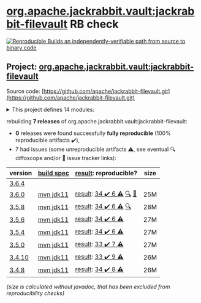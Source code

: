 [org.apache.jackrabbit.vault:jackrabbit-filevault](https://search.maven.org/artifact/org.apache.jackrabbit.vault/jackrabbit-filevault/) RB check
=======

[![Reproducible Builds](https://reproducible-builds.org/images/logos/rb.svg) an independently-verifiable path from source to binary code](https://reproducible-builds.org/)

## Project: [org.apache.jackrabbit.vault:jackrabbit-filevault](https://search.maven.org/artifact/org.apache.jackrabbit.vault/jackrabbit-filevault/)

Source code: [https://github.com/apache/jackrabbit-filevault.git](https://github.com/apache/jackrabbit-filevault.git)

<details><summary>This project defines 14 modules:</summary>

* [org.apache.jackrabbit.vault:jackrabbit-filevault](https://search.maven.org/artifact/org.apache.jackrabbit.vault/jackrabbit-filevault/)
* [org.apache.jackrabbit.vault:org.apache.jackrabbit.vault](https://search.maven.org/artifact/org.apache.jackrabbit.vault/org.apache.jackrabbit.vault/)
* [org.apache.jackrabbit.vault:org.apache.jackrabbit.vault.rcp](https://search.maven.org/artifact/org.apache.jackrabbit.vault/org.apache.jackrabbit.vault.rcp/)
* [org.apache.jackrabbit.vault:org.apache.jackrabbit.vault.target-osgi-environment](https://search.maven.org/artifact/org.apache.jackrabbit.vault/org.apache.jackrabbit.vault.target-osgi-environment/)
* [org.apache.jackrabbit.vault:parent](https://search.maven.org/artifact/org.apache.jackrabbit.vault/parent/)
* [org.apache.jackrabbit.vault:vault-cli](https://search.maven.org/artifact/org.apache.jackrabbit.vault/vault-cli/)
* [org.apache.jackrabbit.vault:vault-davex](https://search.maven.org/artifact/org.apache.jackrabbit.vault/vault-davex/)
* [org.apache.jackrabbit.vault:vault-diff](https://search.maven.org/artifact/org.apache.jackrabbit.vault/vault-diff/)
* [org.apache.jackrabbit.vault:vault-doc](https://search.maven.org/artifact/org.apache.jackrabbit.vault/vault-doc/)
* [org.apache.jackrabbit.vault:vault-hook-example](https://search.maven.org/artifact/org.apache.jackrabbit.vault/vault-hook-example/)
* [org.apache.jackrabbit.vault:vault-hook-externalclass-test](https://search.maven.org/artifact/org.apache.jackrabbit.vault/vault-hook-externalclass-test/)
* [org.apache.jackrabbit.vault:vault-sync](https://search.maven.org/artifact/org.apache.jackrabbit.vault/vault-sync/)
* [org.apache.jackrabbit.vault:vault-validation](https://search.maven.org/artifact/org.apache.jackrabbit.vault/vault-validation/)
* [org.apache.jackrabbit.vault:vault-vlt](https://search.maven.org/artifact/org.apache.jackrabbit.vault/vault-vlt/)
</details>

rebuilding **7 releases** of org.apache.jackrabbit.vault:jackrabbit-filevault:
- **0** releases were found successfully **fully reproducible** (100% reproducible artifacts :heavy_check_mark:),
- 7 had issues (some unreproducible artifacts :warning:, see eventual :mag: diffoscope and/or :memo: issue tracker links):

| version | [build spec](/BUILDSPEC.md) | [result](https://reproducible-builds.org/docs/jvm/): reproducible? | size |
| -- | --------- | ------ | -- |
| [3.6.4](https://search.maven.org/artifact/org.apache.jackrabbit.vault/jackrabbit-filevault/3.6.4/pom) | | | |
| [3.6.0](https://search.maven.org/artifact/org.apache.jackrabbit.vault/jackrabbit-filevault/3.6.0/pom) | [mvn jdk11](jackrabbit-filevault-3.6.0.buildspec) | [result](jackrabbit-filevault-3.6.0.buildinfo): [34 :heavy_check_mark:  6 :warning:](jackrabbit-filevault-3.6.0.buildcompare) [:mag:](jackrabbit-filevault-3.6.0.diffoscope) [:memo:](https://github.com/apache/jackrabbit-filevault/pull/214) | 25M |
| [3.5.8](https://search.maven.org/artifact/org.apache.jackrabbit.vault/jackrabbit-filevault/3.5.8/pom) | [mvn jdk11](jackrabbit-filevault-3.5.8.buildspec) | [result](jackrabbit-filevault-3.5.8.buildinfo): [34 :heavy_check_mark:  6 :warning:](jackrabbit-filevault-3.5.8.buildcompare) [:mag:](jackrabbit-filevault-3.5.8.diffoscope) | 28M |
| [3.5.6](https://search.maven.org/artifact/org.apache.jackrabbit.vault/jackrabbit-filevault/3.5.6/pom) | [mvn jdk11](jackrabbit-filevault-3.5.6.buildspec) | [result](jackrabbit-filevault-3.5.6.buildinfo): [34 :heavy_check_mark:  6 :warning:](jackrabbit-filevault-3.5.6.buildcompare) | 27M |
| [3.5.4](https://search.maven.org/artifact/org.apache.jackrabbit.vault/jackrabbit-filevault/3.5.4/pom) | [mvn jdk11](jackrabbit-filevault-3.5.4.buildspec) | [result](jackrabbit-filevault-3.5.4.buildinfo): [34 :heavy_check_mark:  6 :warning:](jackrabbit-filevault-3.5.4.buildcompare) | 27M |
| [3.5.0](https://search.maven.org/artifact/org.apache.jackrabbit.vault/jackrabbit-filevault/3.5.0/pom) | [mvn jdk11](jackrabbit-filevault-3.5.0.buildspec) | [result](jackrabbit-filevault-3.5.0.buildinfo): [33 :heavy_check_mark:  7 :warning:](jackrabbit-filevault-3.5.0.buildcompare) | 27M |
| [3.4.10](https://search.maven.org/artifact/org.apache.jackrabbit.vault/jackrabbit-filevault/3.4.10/pom) | [mvn jdk11](jackrabbit-filevault-3.4.10.buildspec) | [result](jackrabbit-filevault-3.4.10.buildinfo): [33 :heavy_check_mark:  9 :warning:](jackrabbit-filevault-3.4.10.buildcompare) | 26M |
| [3.4.8](https://search.maven.org/artifact/org.apache.jackrabbit.vault/jackrabbit-filevault/3.4.8/pom) | [mvn jdk11](jackrabbit-filevault-3.4.8.buildspec) | [result](jackrabbit-filevault-3.4.8.buildinfo): [34 :heavy_check_mark:  8 :warning:](jackrabbit-filevault-3.4.8.buildcompare) | 26M |

<i>(size is calculated without javadoc, that has been excluded from reproducibility checks)</i>
